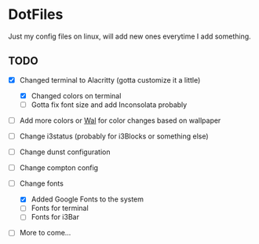 # DotFiles

Just my config files on linux, will add new ones everytime I add something.

## TODO

- [X] Changed terminal to Alacritty (gotta customize it a little)
  - [X] Changed colors on terminal
  - [ ] Gotta fix font size and add Inconsolata probably
- [ ] Add more colors or [Wal](https://github.com/dylanaraps/wal) for color changes based on wallpaper
- [ ] Change i3status (probably for i3Blocks or something else)
- [ ] Change dunst configuration
- [ ] Change compton config
- [ ] Change fonts
  - [X] Added Google Fonts to the system
  - [ ] Fonts for terminal
  - [ ] Fonts for i3Bar
- [ ] More to come...

